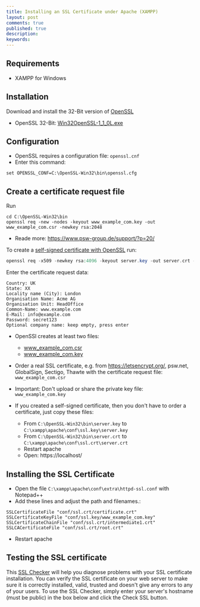 ```yaml
---
title: Installing an SSL Certificate under Apache (XAMPP)
layout: post
comments: true
published: true
description: 
keywords: 
---
```


## Requirements

* XAMPP for Windows

## Installation

Download and install the 32-Bit version of [OpenSSL](https://slproweb.com/products/Win32OpenSSL.html)

* OpenSSL 32-Bit: [Win32OpenSSL-1_1_0L.exe](https://slproweb.com/download/Win32OpenSSL-1_1_0L.exe)

## Configuration

* OpenSSL requires a configuration file: `openssl.cnf`
* Enter this command:

```
set OPENSSL_CONF=C:\OpenSSL-Win32\bin\openssl.cfg
```

## Create a certificate request file

Run

```
cd C:\OpenSSL-Win32\bin
openssl req -new -nodes -keyout www_example_com.key -out www_example_com.csr -newkey rsa:2048
```
* Reade more: <https://www.psw-group.de/support/?p=20/>

To create a [self-signed certificate with OpenSSL](https://stackoverflow.com/a/10176685/1461181) run:

```php
openssl req -x509 -newkey rsa:4096 -keyout server.key -out server.crt -days 365 -nodes
```

Enter the certificate request data:

```
Country: UK
State: XX
Locality name (City): London
Organisation Name: Acme AG
Organisation Unit: HeadOffice
Common-Name: www.example.com
E-Mail: info@example.com
Password: secret123
Optional company name: keep empty, press enter
```

* OpenSSl creates at least two files:
  * www_example_com.csr
  * www_example_com.key

* Order a real SSL certificate, e.g. from <https://letsencrypt.org/>, psw.net, GlobalSign, Sectigo, Thawte with the certificate request file: `www_example_com.csr`

* Important: Don't upload or share the private key file: `www_example_com.key`

* If you created a self-signed certificate, then you don't have to order a certificate, just copy these files:
  * From `C:\OpenSSL-Win32\bin\server.key` to `C:\xampp\apache\conf\ssl.key\server.key`
  * From `C:\OpenSSL-Win32\bin\server.crt` to `C:\xampp\apache\conf\ssl.crt\server.crt`
  * Restart apache
  * Open: https://localhost/

## Installing the SSL Certificate

* Open the file `C:\xampp\apache\conf\extra\httpd-ssl.conf` with Notepad++
* Add these lines and adjust the path and filenames.:

```
SSLCertificateFile "conf/ssl.crt/certificate.crt"
SSLCertificateKeyFile "conf/ssl.key/www_example_com.key"
SSLCertificateChainFile "conf/ssl.crt/intermediate1.crt"
SSLCACertificateFile "conf/ssl.crt/root.crt"
```

* Restart apache

## Testing the SSL certificate

This [SSL Checker](https://www.sslshopper.com/ssl-checker.html) will help you diagnose problems with your 
SSL certificate installation. You can verify the SSL certificate on your web server to make 
sure it is correctly installed, valid, trusted and doesn't give any errors to any of your users. 
To use the SSL Checker, simply enter your server's hostname (must be public) in the box below and 
click the Check SSL button.
